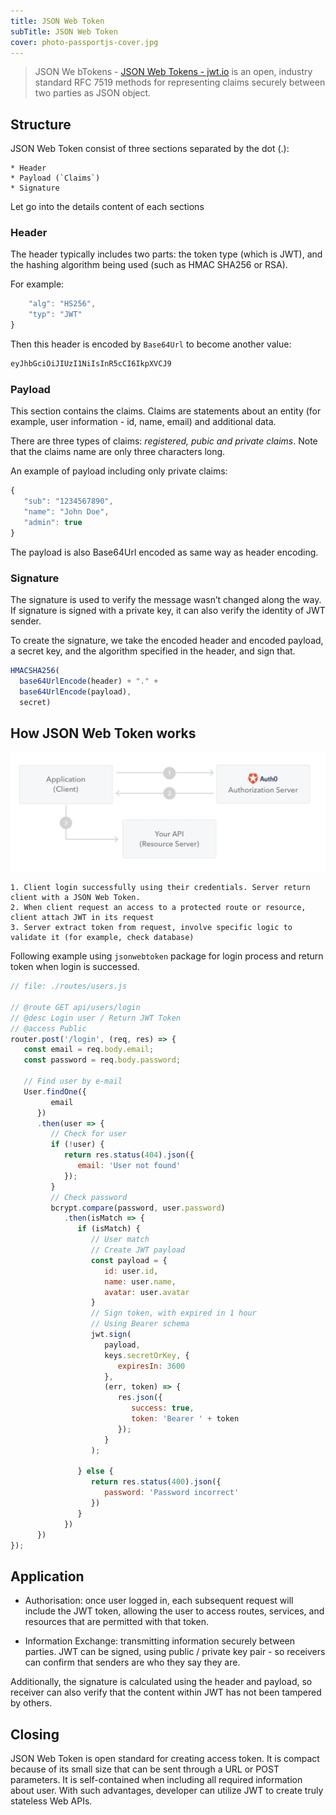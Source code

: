 ```yaml
---
title: JSON Web Token
subTitle: JSON Web Token
cover: photo-passportjs-cover.jpg
---
```


> JSON We bTokens - [JSON Web Tokens - jwt.io](https://jwt.io/) is an open, industry standard RFC 7519 methods for representing 	claims securely between two parties as JSON object.  

## Structure
JSON Web Token consist of three sections separated by the dot (.):

	* Header
	* Payload (`Claims`)
	* Signature

Let go into the details content  of each sections

### Header

The header typically includes two parts: the token type (which is JWT), and the hashing algorithm being used (such as HMAC SHA256 or RSA).

For example:

```js
	"alg": "HS256",
	"typ": "JWT"
}
```

Then this header is encoded by `Base64Url` to become another value:

```js
eyJhbGciOiJIUzI1NiIsInR5cCI6IkpXVCJ9
```

### Payload

This section contains the claims. Claims are statements about an entity (for example, user information - id, name, email) and additional data.  

There are three types of claims: *registered, pubic and private claims*. Note that the claims name are only three characters long.

An example of payload including only private claims:

```js
{
   "sub": "1234567890",
   "name": "John Doe",
   "admin": true
}
```

The payload is also Base64Url encoded as same way as header encoding.

### Signature

The signature is used to verify the message wasn’t changed along the way. If signature is signed with a private key, it can also verify the identity of JWT sender.

To create the signature, we take the encoded header and encoded payload, a secret key, and the algorithm specified in the header, and sign that.

```js
HMACSHA256(
  base64UrlEncode(header) + "." +
  base64UrlEncode(payload),
  secret)
```

## How JSON Web Token works

![unsplash.com](./photo-passportjs-steps.png)

	1. Client login successfully using their credentials. Server return client with a JSON Web Token.
	2. When client request an access to a protected route or resource, client attach JWT in its request
	3. Server extract token from request, involve specific logic to validate it (for example, check database)

Following example using `jsonwebtoken` package for login process and return token when login is successed.

```js
// file: ./routes/users.js

// @route GET api/users/login
// @desc Login user / Return JWT Token
// @access Public
router.post('/login', (req, res) => {
   const email = req.body.email;
   const password = req.body.password;

   // Find user by e-mail
   User.findOne({
         email
      })
      .then(user => {
         // Check for user
         if (!user) {
            return res.status(404).json({
               email: 'User not found'
            });
         }
         // Check password
         bcrypt.compare(password, user.password)
            .then(isMatch => {
               if (isMatch) {
                  // User match
                  // Create JWT payload
                  const payload = {
                     id: user.id,
                     name: user.name,
                     avatar: user.avatar
                  }
                  // Sign token, with expired in 1 hour
                  // Using Bearer schema
                  jwt.sign(
                     payload,
                     keys.secretOrKey, {
                        expiresIn: 3600
                     },
                     (err, token) => {
                        res.json({
                           success: true,
                           token: 'Bearer ' + token
                        });
                     }
                  );

               } else {
                  return res.status(400).json({
                     password: 'Password incorrect'
                  })
               }
            })
      })
});
```

## Application
* Authorisation: once user logged in, each subsequent request will include the JWT token, allowing the user to access routes, services, and resources that are permitted with that token.

* Information Exchange: transmitting information securely between parties. JWT can be signed, using public / private key pair - so receivers can confirm that senders are who they say they are. 

Additionally, the signature is calculated using the header and payload, so receiver can also verify that the content within JWT has not been tampered by others.

## Closing
JSON Web Token is open standard for creating access token. It is compact because of its small size that can be sent through a URL or POST parameters. It is self-contained when including all required information about user. With such advantages, developer can utilize JWT to create truly stateless Web APIs.
